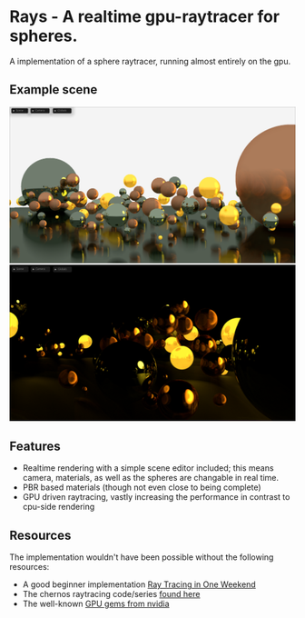 # Rays - A realtime gpu-raytracer for spheres.

A implementation of a sphere raytracer, running almost entirely on the gpu.

## Example scene
![day scene](assets/pictures/example_light.png)
![night scene](assets/pictures/example_dark.png)

## Features
* Realtime rendering with a simple scene editor included; this means camera, materials, as well as the spheres are changable in real time.
* PBR based materials (though not even close to being complete)
* GPU driven raytracing, vastly increasing the performance in contrast to cpu-side rendering

## Resources
The implementation wouldn't have been possible without the following resources:
* A good beginner implementation [Ray Tracing in One Weekend](https://raytracing.github.io/books/RayTracingInOneWeekend.html) 
* The chernos raytracing code/series [found here](https://github.com/TheCherno/RayTracing)
* The well-known [GPU gems from nvidia](https://developer.nvidia.com/gpugems/gpugems)
